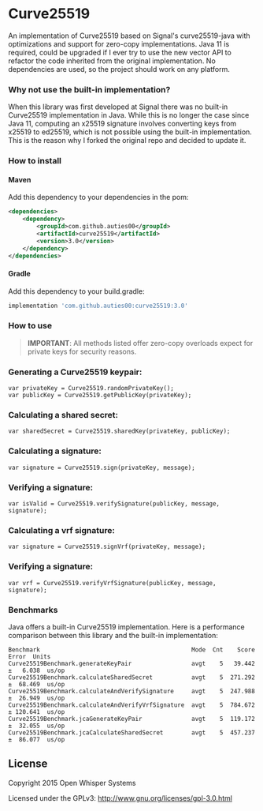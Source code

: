# Curve25519

An implementation of Curve25519 based on Signal's curve25519-java with optimizations and support for zero-copy implementations.
Java 11 is required, could be upgraded if I ever try to use the new vector API to refactor the code inherited from the original implementation.
No dependencies are used, so the project should work on any platform.

### Why not use the built-in implementation?

When this library was first developed at Signal there was no built-in Curve25519 implementation in Java.
While this is no longer the case since Java 11, computing an x25519 signature involves converting keys from x25519 to ed25519, which is not possible using the built-in implementation.
This is the reason why I forked the original repo and decided to update it.

### How to install

#### Maven
Add this dependency to your dependencies in the pom:
```xml
<dependencies>
    <dependency>
        <groupId>com.github.auties00</groupId>
        <artifactId>curve25519</artifactId>
        <version>3.0</version>
    </dependency>
</dependencies>
```

#### Gradle
Add this dependency to your build.gradle:
```groovy
implementation 'com.github.auties00:curve25519:3.0'
```

### How to use

> **IMPORTANT**: All methods listed offer zero-copy overloads expect for private keys for security reasons.

### Generating a Curve25519 keypair:

```
var privateKey = Curve25519.randomPrivateKey();
var publicKey = Curve25519.getPublicKey(privateKey);
```

### Calculating a shared secret:

```
var sharedSecret = Curve25519.sharedKey(privateKey, publicKey);
```

### Calculating a signature:

```
var signature = Curve25519.sign(privateKey, message);
```

### Verifying a signature:

```
var isValid = Curve25519.verifySignature(publicKey, message, signature);
```

### Calculating a vrf signature:

```
var signature = Curve25519.signVrf(privateKey, message);
```

### Verifying a signature:

```
var vrf = Curve25519.verifyVrfSignature(publicKey, message, signature);
```


### Benchmarks

Java offers a built-in Curve25519 implementation.
Here is a performance comparison between this library and the built-in implementation:
```
Benchmark                                           Mode  Cnt    Score     Error  Units
Curve25519Benchmark.generateKeyPair                 avgt    5   39.442 ±   6.038  us/op
Curve25519Benchmark.calculateSharedSecret           avgt    5  271.292 ±  68.469  us/op
Curve25519Benchmark.calculateAndVerifySignature     avgt    5  247.988 ±  26.949  us/op
Curve25519Benchmark.calculateAndVerifyVrfSignature  avgt    5  784.672 ± 120.641  us/op
Curve25519Benchmark.jcaGenerateKeyPair              avgt    5  119.172 ±  32.055  us/op
Curve25519Benchmark.jcaCalculateSharedSecret        avgt    5  457.237 ±  86.077  us/op
```

## License

Copyright 2015 Open Whisper Systems

Licensed under the GPLv3: http://www.gnu.org/licenses/gpl-3.0.html
